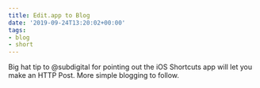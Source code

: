 ```yaml
---
title: Edit.app to Blog
date: '2019-09-24T13:20:02+00:00'
tags:
- blog
- short
---
```


Big hat tip to @subdigital for pointing out the iOS Shortcuts app will let you make an HTTP Post. More simple blogging to follow.
